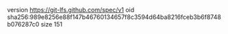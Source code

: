 version https://git-lfs.github.com/spec/v1
oid sha256:989e8256e88f147b46760134657f8c3594d64ba8216fceb3b6f8748b076287c0
size 151
